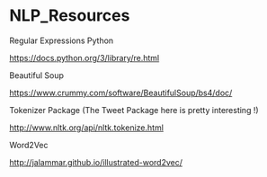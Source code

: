 # NLP_Resources

Regular Expressions Python

https://docs.python.org/3/library/re.html

Beautiful Soup

https://www.crummy.com/software/BeautifulSoup/bs4/doc/

Tokenizer Package (The Tweet Package here is pretty interesting !)

http://www.nltk.org/api/nltk.tokenize.html

Word2Vec

http://jalammar.github.io/illustrated-word2vec/
